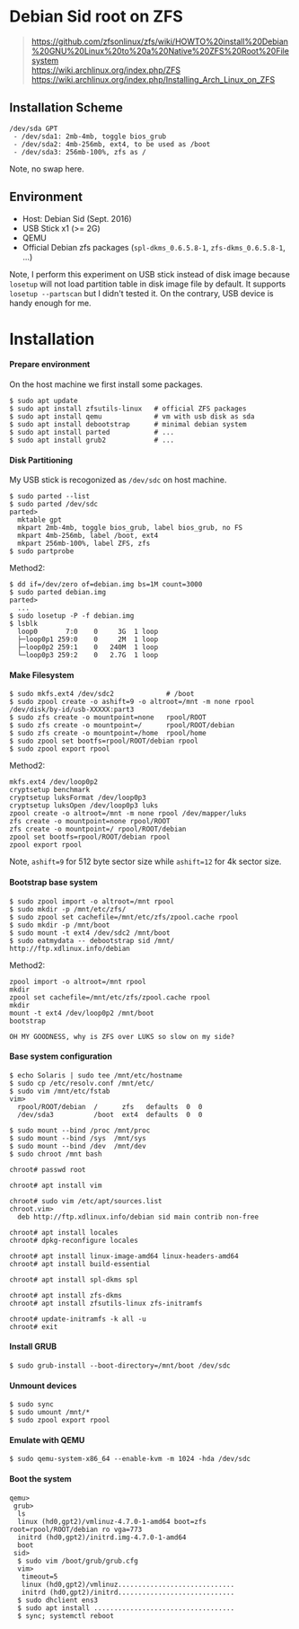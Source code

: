 Debian Sid root on ZFS
===

> https://github.com/zfsonlinux/zfs/wiki/HOWTO%20install%20Debian%20GNU%20Linux%20to%20a%20Native%20ZFS%20Root%20Filesystem  
> https://wiki.archlinux.org/index.php/ZFS  
> https://wiki.archlinux.org/index.php/Installing_Arch_Linux_on_ZFS  

## Installation Scheme

```
/dev/sda GPT
 - /dev/sda1: 2mb-4mb, toggle bios_grub
 - /dev/sda2: 4mb-256mb, ext4, to be used as /boot
 - /dev/sda3: 256mb-100%, zfs as /
```

Note, no swap here.

## Environment

* Host: Debian Sid (Sept. 2016)  
* USB Stick x1 (>= 2G)  
* QEMU  
* Official Debian zfs packages (`spl-dkms_0.6.5.8-1`, `zfs-dkms_0.6.5.8-1`, ...)  

Note, I perform this experiment on USB stick instead of disk image
because `losetup` will not load partition table in disk image file by default.
It supports `losetup --partscan` but I didn't tested it. On the contrary,
USB device is handy enough for me.

# Installation

#### Prepare environment

On the host machine we first install some packages.
```
$ sudo apt update
$ sudo apt install zfsutils-linux   # official ZFS packages
$ sudo apt install qemu             # vm with usb disk as sda
$ sudo apt install debootstrap      # minimal debian system
$ sudo apt install parted           # ...
$ sudo apt install grub2            # ...
```

#### Disk Partitioning

My USB stick is recogonized as `/dev/sdc` on host machine.
```
$ sudo parted --list
$ sudo parted /dev/sdc
parted>
  mktable gpt
  mkpart 2mb-4mb, toggle bios_grub, label bios_grub, no FS
  mkpart 4mb-256mb, label /boot, ext4
  mkpart 256mb-100%, label ZFS, zfs
$ sudo partprobe
```

Method2:
```
$ dd if=/dev/zero of=debian.img bs=1M count=3000
$ sudo parted debian.img
parted>
  ...
$ sudo losetup -P -f debian.img
$ lsblk
  loop0       7:0    0     3G  1 loop 
  ├─loop0p1 259:0    0     2M  1 loop 
  ├─loop0p2 259:1    0   240M  1 loop 
  └─loop0p3 259:2    0   2.7G  1 loop 
```

#### Make Filesystem

```
$ sudo mkfs.ext4 /dev/sdc2             # /boot
$ sudo zpool create -o ashift=9 -o altroot=/mnt -m none rpool /dev/disk/by-id/usb-XXXXX:part3
$ sudo zfs create -o mountpoint=none   rpool/ROOT
$ sudo zfs create -o mountpoint=/      rpool/ROOT/debian
$ sudo zfs create -o mountpoint=/home  rpool/home
$ sudo zpool set bootfs=rpool/ROOT/debian rpool
$ sudo zpool export rpool
```

Method2:
```
mkfs.ext4 /dev/loop0p2
cryptsetup benchmark
cryptsetup luksFormat /dev/loop0p3
cryptsetup luksOpen /dev/loop0p3 luks
zpool create -o altroot=/mnt -m none rpool /dev/mapper/luks
zfs create -o mountpoint=none rpool/ROOT
zfs create -o mountpoint=/ rpool/ROOT/debian
zpool set bootfs=rpool/ROOT/debian rpool
zpool export rpool
```

Note, `ashift=9` for 512 byte sector size while `ashift=12` for 4k sector size.

#### Bootstrap base system

```
$ sudo zpool import -o altroot=/mnt rpool
$ sudo mkdir -p /mnt/etc/zfs/
$ sudo zpool set cachefile=/mnt/etc/zfs/zpool.cache rpool
$ sudo mkdir -p /mnt/boot
$ sudo mount -t ext4 /dev/sdc2 /mnt/boot
$ sudo eatmydata -- debootstrap sid /mnt/ http://ftp.xdlinux.info/debian
```

Method2:
```
zpool import -o altroot=/mnt rpool
mkdir
zpool set cachefile=/mnt/etc/zfs/zpool.cache rpool
mkdir
mount -t ext4 /dev/loop0p2 /mnt/boot
bootstrap

OH MY GOODNESS, why is ZFS over LUKS so slow on my side?
```

#### Base system configuration

```
$ echo Solaris | sudo tee /mnt/etc/hostname
$ sudo cp /etc/resolv.conf /mnt/etc/
$ sudo vim /mnt/etc/fstab
vim>
  rpool/ROOT/debian  /      zfs   defaults  0  0
  /dev/sda3          /boot  ext4  defaults  0  0

$ sudo mount --bind /proc /mnt/proc
$ sudo mount --bind /sys  /mnt/sys
$ sudo mount --bind /dev  /mnt/dev
$ sudo chroot /mnt bash

chroot# passwd root

chroot# apt install vim

chroot# sudo vim /etc/apt/sources.list
chroot.vim>
  deb http://ftp.xdlinux.info/debian sid main contrib non-free

chroot# apt install locales
chroot# dpkg-reconfigure locales

chroot# apt install linux-image-amd64 linux-headers-amd64
chroot# apt install build-essential

chroot# apt install spl-dkms spl

chroot# apt install zfs-dkms
chroot# apt install zfsutils-linux zfs-initramfs

chroot# update-initramfs -k all -u
chroot# exit
```

#### Install GRUB

```
$ sudo grub-install --boot-directory=/mnt/boot /dev/sdc
```

#### Unmount devices

```
$ sudo sync
$ sudo umount /mnt/*
$ sudo zpool export rpool
```

#### Emulate with QEMU

```
$ sudo qemu-system-x86_64 --enable-kvm -m 1024 -hda /dev/sdc
```

#### Boot the system

```
qemu>
 grub>
  ls
  linux (hd0,gpt2)/vmlinuz-4.7.0-1-amd64 boot=zfs root=rpool/ROOT/debian ro vga=773
  initrd (hd0,gpt2)/initrd.img-4.7.0-1-amd64
  boot
 sid>
  $ sudo vim /boot/grub/grub.cfg
  vim>
   timeout=5
   linux (hd0,gpt2)/vmlinuz.............................
   initrd (hd0,gpt2)/initrd.............................
  $ sudo dhclient ens3
  $ sudo apt install ...................................
  $ sync; systemctl reboot
```
